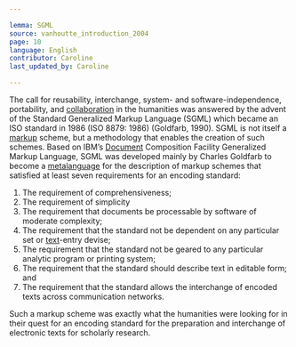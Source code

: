 ```yaml
---

lemma: SGML
source: vanhoutte_introduction_2004
page: 10
language: English
contributor: Caroline
last_updated_by: Caroline

---
```


The call for reusability, interchange, system- and software-independence, portability, and [collaboration](collaboration.html) in the humanities was answered by the advent of the Standard Generalized Markup Language (SGML) which became an ISO standard in 1986 (ISO 8879: 1986) (Goldfarb, 1990). SGML is not itself a [markup](markup.html) scheme, but a methodology that enables the creation of such schemes. Based on IBM’s [Document](document.html) Composition Facility Generalized Markup Language, SGML was developed mainly by Charles Goldfarb to become a [metalanguage](metalanguage.html) for the description of markup schemes that satisfied at least seven requirements for an encoding standard:
1. The requirement of comprehensiveness;
2. The requirement of simplicity
3. The requirement that documents be processable by software of moderate complexity;
4. The requirement that the standard not be dependent on any particular set or [text](text.html)-entry devise;
5. The requirement that the standard not be geared to any particular analytic program or printing system;
6. The requirement that the standard should describe text in editable form; and
7. The requirement that the standard allows the interchange of encoded texts across communication networks.

Such a markup scheme was exactly what the humanities were looking for in their quest for an encoding standard for the preparation and interchange of electronic texts for scholarly research.
